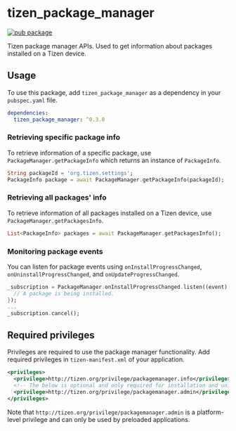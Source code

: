 # tizen_package_manager

 [![pub package](https://img.shields.io/pub/v/tizen_package_manager.svg)](https://pub.dev/packages/tizen_package_manager)

Tizen package manager APIs. Used to get information about packages installed on a Tizen device.

## Usage

To use this package, add `tizen_package_manager` as a dependency in your `pubspec.yaml` file.

```yaml
dependencies:
  tizen_package_manager: ^0.3.0
```

### Retrieving specific package info

To retrieve information of a specific package, use `PackageManager.getPackageInfo` which returns an instance of `PackageInfo`.

```dart
String packageId = 'org.tizen.settings';
PackageInfo package = await PackageManager.getPackageInfo(packageId);
```

### Retrieving all packages' info

To retrieve information of all packages installed on a Tizen device, use `PackageManager.getPackagesInfo`.

```dart
List<PackageInfo> packages = await PackageManager.getPackagesInfo();
```

### Monitoring package events

You can listen for package events using `onInstallProgressChanged`, `onUninstallProgressChanged`, and `onUpdateProgressChanged`.

```dart
_subscription = PackageManager.onInstallProgressChanged.listen((event) {
  // A package is being installed.
});
...
_subscription.cancel();
```

## Required privileges

Privileges are required to use the package manager functionality. Add required privileges in `tizen-manifest.xml` of your application.

```xml
<privileges>
  <privilege>http://tizen.org/privilege/packagemanager.info</privilege>
  <!-- The below is optional and only required for installation and uninstallation of packages. -->
  <privilege>http://tizen.org/privilege/packagemanager.admin</privilege>
</privileges>
```

Note that `http://tizen.org/privilege/packagemanager.admin` is a platform-level privilege and can only be used by preloaded applications.
